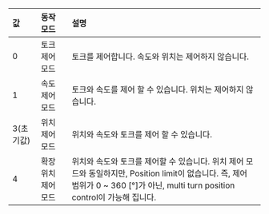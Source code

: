 
|값|동작 모드| 설명     |
| :---- | :------------------------------ | :------------------------------------------- |
| 0 | 토크 제어 모드 | 토크를 제어합니다. 속도와 위치는 제어하지 않습니다.|
| 1 | 속도 제어 모드 | 토크와 속도를 제어 할 수 있습니다. 위치는 제어하지 않습니다.|
| 3(초기값) | 위치 제어 모드  | 위치와 속도와 토크를 제어 할 수 있습니다.|
| 4 | 확장 위치 제어 모드  | 위치와 속도와 토크를 제어할 수 있습니다. 위치 제어 모드와 동일하지만, Position limit이 없습니다. 즉, 제어 범위가 0 ~ 360 [&deg;]가 아닌, multi turn position control이 가능해 집니다.|
